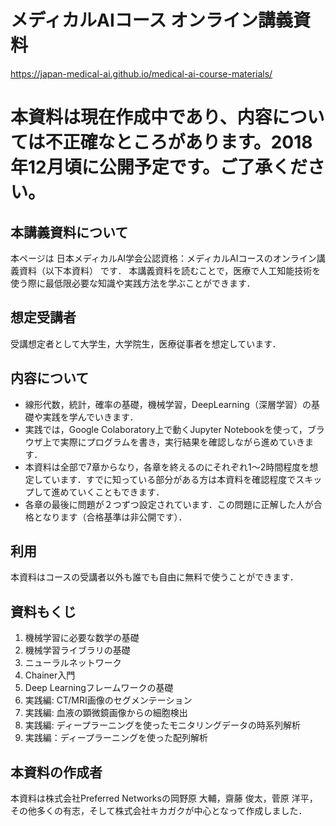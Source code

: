# メディカルAIコース オンライン講義資料

https://japan-medical-ai.github.io/medical-ai-course-materials/

# 本資料は現在作成中であり、内容については不正確なところがあります。2018年12月頃に公開予定です。ご了承ください。

## 本講義資料について
本ページは 日本メディカルAI学会公認資格：メディカルAIコースのオンライン講義資料（以下本資料） です． 本講義資料を読むことで，医療で人工知能技術を使う際に最低限必要な知識や実践方法を学ぶことができます．


## 想定受講者
受講想定者として大学生，大学院生，医療従事者を想定しています．

## 内容について
* 線形代数，統計，確率の基礎，機械学習，DeepLearning（深層学習）の基礎や実践を学んでいきます．
* 実践では，Google Colaboratory上で動くJupyter Notebookを使って，ブラウザ上で実際にプログラムを書き，実行結果を確認しながら進めていきます．
* 本資料は全部で7章からなり，各章を終えるのにそれぞれ1〜2時間程度を想定しています．すでに知っている部分がある方は本資料を確認程度でスキップして進めていくこともできます．
* 各章の最後に問題が２つずつ設定されています．この問題に正解した人が合格となります（合格基準は非公開です）．

## 利用
本資料はコースの受講者以外も誰でも自由に無料で使うことができます．

## 資料もくじ
1. 機械学習に必要な数学の基礎
2. 機械学習ライブラリの基礎
3. ニューラルネットワーク
4. Chainer入門
5. Deep Learningフレームワークの基礎
6. 実践編: CT/MRI画像のセグメンテーション
7. 実践編: 血液の顕微鏡画像からの細胞検出
8. 実践編: ディープラーニングを使ったモニタリングデータの時系列解析
9. 実践編：ディープラーニングを使った配列解析

## 本資料の作成者
本資料は株式会社Preferred Networksの岡野原 大輔，齋藤 俊太，菅原 洋平，その他多くの有志，そして株式会社キカガクが中心となって作成しました．

